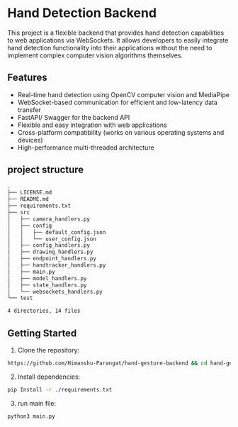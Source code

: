 # Hand Detection Backend

This project is a flexible backend that provides hand detection capabilities
to web applications via WebSockets. It allows developers to easily integrate
hand detection functionality into their applications without the need to 
implement complex computer vision algorithms themselves.


## Features

- Real-time hand detection using OpenCV computer vision and MediaPipe
- WebSocket-based communication for efficient and low-latency data transfer
- FastAPI/ Swagger for the backend API 
- Flexible and easy integration with web applications
- Cross-platform compatibility (works on various operating systems and devices)
- High-performance multi-threaded architecture


## project structure
```bash
.
├── LICENSE.md
├── README.md
├── requirements.txt
├── src
│   ├── camera_handlers.py
│   ├── config
│   │   ├── default_config.json
│   │   └── user_config.json
│   ├── config_handlers.py
│   ├── drawing_handlers.py
│   ├── endpoint_handlers.py
│   ├── handtracker_handlers.py
│   ├── main.py
│   ├── model_handlers.py
│   ├── state_handlers.py
│   └── websockets_handlers.py
└── test

4 directories, 14 files
```


## Getting Started

1. Clone the repository:

```bash
https://github.com/Himanshu-Parangat/hand-gesture-backend && cd hand-gesture-backend
```

2. Install dependencies:

```bash
pip Install -r ./requirements.txt 
```

3. run main file:

```bash
python3 main.py
```
